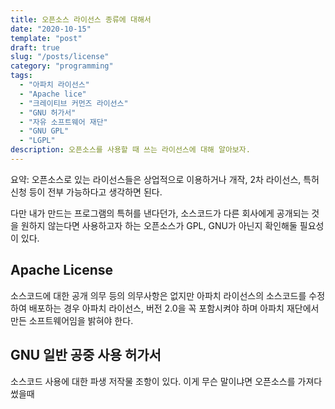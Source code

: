 ```yaml
---
title: 오픈소스 라이선스 종류에 대해서
date: "2020-10-15"
template: "post"
draft: true
slug: "/posts/license"
category: "programming"
tags:
  - "아파치 라이선스"
  - "Apache lice"
  - "크레이티브 커먼즈 라이선스"
  - "GNU 허가서"
  - "자유 소프트웨어 재단"
  - "GNU GPL"
  - "LGPL"
description: 오픈소스를 사용할 때 쓰는 라이선스에 대해 알아보자.
---
```


요약: 오픈소스로 있는 라이선스들은 상업적으로 이용하거나 개작, 2차 라이선스, 특허 신청 등이 전부 가능하다고 생각하면 된다.

다만 내가 만드는 프로그램의 특허를 낸다던가, 소스코드가 다른 회사에게 공개되는 것을 원하지 않는다면 사용하고자 하는 오픈소스가 <span class="color--red">GPL, GNU</span>가 아닌지 확인해둘 필요성이 있다.

## Apache License

소스코드에 대한 공개 의무 등의 의무사항은 없지만 아파치 라이선스의 소스코드를 수정하여 배포하는 경우 아파치 라이선스, 버전 2.0을 꼭 포함시켜야 하며 아파치 재단에서 만든 소프트웨어임을 밝혀야 한다.

## GNU 일반 공중 사용 허가서

소스코드 사용에 대한 파생 저작물 조항이 있다. 이게 무슨 말이냐면 오픈소스를 가져다 썼을때
